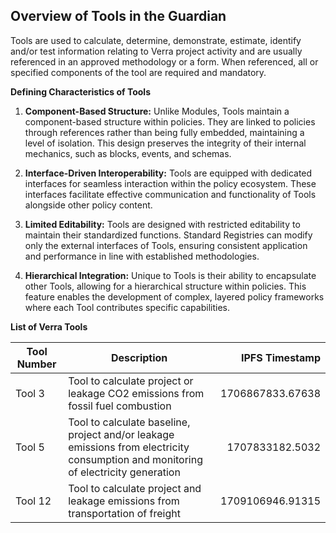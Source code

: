 ## Overview of Tools in the Guardian

Tools are used to calculate, determine, demonstrate, estimate, identify and/or test information relating to Verra project activity and are usually referenced in an approved methodology or a form. When referenced, all or specified components of the tool are required and mandatory. 

**Defining Characteristics of Tools**

1. **Component-Based Structure:** Unlike Modules, Tools maintain a component-based structure within policies. They are linked to policies through references rather than being fully embedded, maintaining a level of isolation. This design preserves the integrity of their internal mechanics, such as blocks, events, and schemas.

2. **Interface-Driven Interoperability:** Tools are equipped with dedicated interfaces for seamless interaction within the policy ecosystem. These interfaces facilitate effective communication and functionality of Tools alongside other policy content.

3. **Limited Editability:** Tools are designed with restricted editability to maintain their standardized functions. Standard Registries can modify only the external interfaces of Tools, ensuring consistent application and performance in line with established methodologies.

4. **Hierarchical Integration:** Unique to Tools is their ability to encapsulate other Tools, allowing for a hierarchical structure within policies. This feature enables the development of complex, layered policy frameworks where each Tool contributes specific capabilities.

**List of Verra Tools**

| Tool Number | Description |  IPFS Timestamp |
|---|---|---:|
| Tool 3 | Tool to calculate project or leakage CO2 emissions from fossil fuel combustion | 1706867833.67638 |
| Tool 5 | Tool to calculate baseline, project and/or leakage emissions from electricity consumption and monitoring of electricity generation | 1707833182.5032 |
| Tool 12 | Tool to calculate project and leakage emissions from transportation of freight |1709106946.91315|
